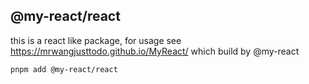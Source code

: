 ## @my-react/react

this is a react like package, for usage see https://mrwangjusttodo.github.io/MyReact/ which build by @my-react

```shell
pnpm add @my-react/react
```